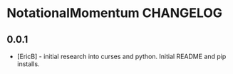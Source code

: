 NotationalMomentum CHANGELOG
==============================

0.0.1
------
- [EricB] - initial research into curses and python.  Initial README and pip installs.
